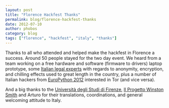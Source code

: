 ```yaml
---
layout: post
title: "Florence Hackfest Thanks"
permalink: blog/florence-hackfest-thanks
date: 2012-07-10
author: phobos
category: blog
tags: ["florence", "hackfest", "italy", "thanks"]
---
```


Thanks to all who attended and helped make the hackfest in Florence a success. Around 50 people stayed for the two day event. We heard from a team working on a free hardware and software (firmware to drivers) laptop prototype, some [Italian legal experts](http://www.studiogallus.it/) with regards to anonymity, encryption, and chilling effects used to great length in the country, plus a number of Italian hackers from [EuroPython 2012](https://ep2012.europython.eu/) interested in Tor (and vice versa).

And a big thanks to the [Università degli Studi di Firenze](http://www.unifi.it/), [Il Progetto Winston Smith](http://www.winstonsmith.org/) and Arturo for their translations, coordinations, and general welcoming attitude to Italy.

